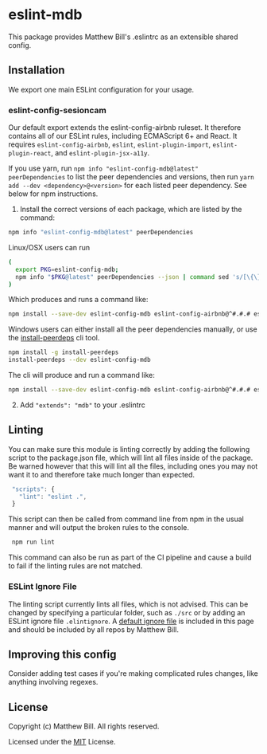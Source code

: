 # eslint-mdb

This package provides Matthew Bill's .eslintrc as an extensible shared config. 

## Installation

We export one main ESLint configuration for your usage.

### eslint-config-sesioncam

Our default export extends the eslint-config-airbnb ruleset. It therefore contains all of our ESLint rules, including ECMAScript 6+ and React. It requires `eslint-config-airbnb`, `eslint`, `eslint-plugin-import`, `eslint-plugin-react`, and `eslint-plugin-jsx-a11y`.

If you use yarn, run `npm info "eslint-config-mdb@latest" peerDependencies` to list the peer dependencies and versions, then run `yarn add --dev <dependency>@<version>` for each listed peer dependency. See below for npm instructions.

1. Install the correct versions of each package, which are listed by the command:

  ```sh
  npm info "eslint-config-mdb@latest" peerDependencies
  ```

  Linux/OSX users can run

  ```sh
  (
    export PKG=eslint-config-mdb;
    npm info "$PKG@latest" peerDependencies --json | command sed 's/[\{\},]//g ; s/: /@/g' | xargs npm install --save-dev "$PKG@latest"
  )
  ```

  Which produces and runs a command like:

  ```sh
  npm install --save-dev eslint-config-mdb eslint-config-airbnb@^#.#.# eslint@^#.#.# eslint-plugin-jsx-a11y@^#.#.# eslint-plugin-import@^#.#.# eslint-plugin-react@^#.#.#
  ```

  Windows users can either install all the peer dependencies manually, or use the [install-peerdeps](https://github.com/nathanhleung/install-peerdeps) cli tool.

  ```sh
  npm install -g install-peerdeps
  install-peerdeps --dev eslint-config-mdb
  ```

  The cli will produce and run a command like:

  ```sh
  npm install --save-dev eslint-config-mdb eslint-config-airbnb@^#.#.# eslint@^#.#.# eslint-plugin-jsx-a11y@^#.#.# eslint-plugin-import@^#.#.# eslint-plugin-react@^#.#.#
  ```

2. Add `"extends": "mdb"` to your .eslintrc

## Linting

You can make sure this module is linting correctly by adding the following script to the package.json file, which will lint all files inside of the package. Be warned however that this will lint all the files, including ones you may not want it to and therefore take much longer than expected.

 ```javascript
  "scripts": {
    "lint": "eslint .",
  }
  ```
This script can then be called from command line from npm in the usual manner and will output the broken rules to the console.

 ```sh
  npm run lint
  ```
This command can also be run as part of the CI pipeline and cause a build to fail if the linting rules are not matched.

### ESLint Ignore File

The linting script currently lints all files, which is not advised. This can be changed by specifying a particular folder, such as `./src` or by adding an ESLint ignore file `.elintignore`. A [default ignore file](./templates/.eslintignore) is included in this page and should be included by all repos by Matthew Bill.


## Improving this config

Consider adding test cases if you're making complicated rules changes, like anything involving regexes.

## License

Copyright (c) Matthew Bill. All rights reserved.

Licensed under the [MIT](./LICENSE) License.
